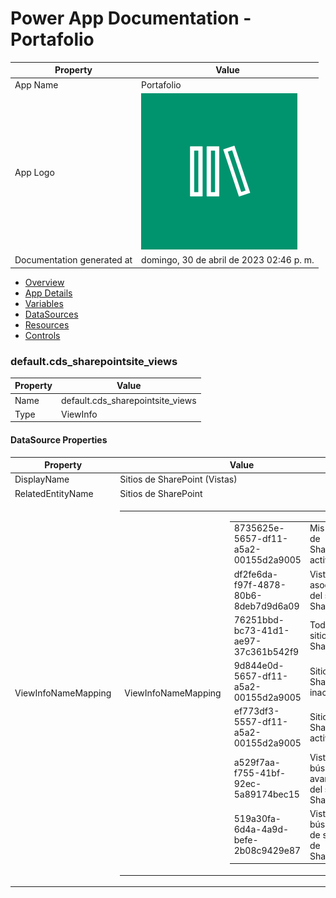 ﻿# Power App Documentation \- Portafolio

| Property                   | Value                                    |
| -------------------------- | ---------------------------------------- |
| App Name                   | Portafolio                               |
| App Logo                   | ![App Logo](resources/applogoSmall.png)  |
| Documentation generated at | domingo, 30 de abril de 2023 02:46 p. m. |

- [Overview](index-Portafolio.md)
- [App Details](appdetails-Portafolio.md)
- [Variables](variables-Portafolio.md)
- [DataSources](datasources-Portafolio.md)
- [Resources](resources-Portafolio.md)
- [Controls](controls-Portafolio.md)

### default.cds\_sharepointsite\_views

| Property | Value                              |
| -------- | ---------------------------------- |
| Name     | default.cds\_sharepointsite\_views |
| Type     | ViewInfo                           |

#### DataSource Properties

| Property            | Value                                                                                                                                                                                                                                                                                                                                                                                                                                                                                                                                                                                                                                                                                                                                                                                          |
| ------------------- | ---------------------------------------------------------------------------------------------------------------------------------------------------------------------------------------------------------------------------------------------------------------------------------------------------------------------------------------------------------------------------------------------------------------------------------------------------------------------------------------------------------------------------------------------------------------------------------------------------------------------------------------------------------------------------------------------------------------------------------------------------------------------------------------------- |
| DisplayName         | Sitios de SharePoint (Vistas)                                                                                                                                                                                                                                                                                                                                                                                                                                                                                                                                                                                                                                                                                                                                                                  |
| RelatedEntityName   | Sitios de SharePoint                                                                                                                                                                                                                                                                                                                                                                                                                                                                                                                                                                                                                                                                                                                                                                           |
| ViewInfoNameMapping | <table><tr><td>ViewInfoNameMapping</td><td><table><tr><td>8735625e-5657-df11-a5a2-00155d2a9005</td><td>Mis sitios de SharePoint activos</td></tr><tr><td>df2fe6da-f97f-4878-80b6-8deb7d9d6a09</td><td>Vista asociada del sitio de SharePoint</td></tr><tr><td>76251bbd-bc73-41d1-ae97-37c361b542f9</td><td>Todos los sitios de SharePoint</td></tr><tr><td>9d844e0d-5657-df11-a5a2-00155d2a9005</td><td>Sitios de SharePoint inactivos</td></tr><tr><td>ef773df3-5557-df11-a5a2-00155d2a9005</td><td>Sitios de SharePoint activos</td></tr><tr><td>a529f7aa-f755-41bf-92ec-5a89174bec15</td><td>Vista de búsqueda avanzada del sitio de SharePoint</td></tr><tr><td>519a30fa-6d4a-4a9d-befe-2b08c9429e87</td><td>Vista de búsqueda de sitios de SharePoint</td></tr></table></td></tr></table> |
